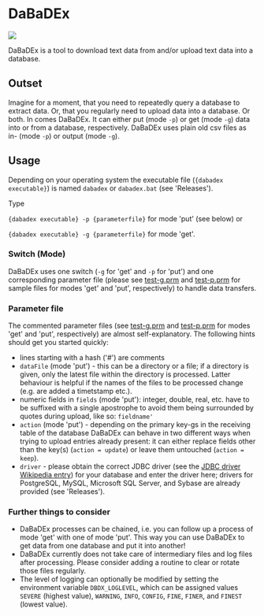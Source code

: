 # DaBaDEx

![](https://github.com/joheli/DaBaDEx/workflows/Java%20CI/badge.svg)

DaBaDEx is a tool to download text data from and/or upload text data into a database.

## Outset

Imagine for a moment, that you need to repeatedly query a database to extract data. Or, that you regularly need to upload data into a database. Or both. In comes DaBaDEx. It can either put (mode `-p`) or get (mode `-g`) data into or from a database, respectively. DaBaDEx uses plain old csv files as in- (mode `-p`) or output (mode `-g`).

## Usage

Depending on your operating system the executable file (`{dabadex executable}`) is named `dabadex` or `dabadex.bat` (see 'Releases').

Type

`{dabadex executable} -p {parameterfile}` for mode 'put' (see below) or

`{dabadex executable} -g {parameterfile}` for mode 'get'.

### Switch (Mode)

DaBaDEx uses one switch (`-g` for 'get' and `-p` for 'put') and one corresponding parameter file (please see [test-g.prm](parameters/test-g.prm) and [test-p.prm](parameters/test-p.prm) for sample files for modes 'get' and 'put', respectively) to handle data transfers. 

### Parameter file

The commented parameter files (see [test-g.prm](parameters/test-g.prm) and [test-p.prm](parameters/test-p.prm) for modes 'get' and 'put', respectively) are almost self-explanatory. The following hints should get you started quickly:

  * lines starting with a hash ('#') are comments
  * `dataFile` (mode 'put') - this can be a directory or a file; if a directory is given, only the latest file within the directory is processed. Latter behaviour is helpful if the names of the files to be processed change (e.g. are added a timetstamp etc.).
  * numeric fields in `fields` (mode 'put'): integer, double, real, etc. have to be suffixed with a single apostrophe to avoid them being surrounded by quotes during upload, like so: `fieldname'`
  * `action` (mode 'put') - depending on the primary key-gs in the receiving table of the database DaBaDEx can behave in two different ways when trying to upload entries already present: it can either replace fields other than the key(s) (`action = update`) or leave them untouched (`action = keep`).
  * `driver` - please obtain the correct JDBC driver (see the [JDBC driver Wikipedia entry](https://en.wikipedia.org/wiki/JDBC_driver)) for your database and enter the driver here; drivers for PostgreSQL, MySQL, Microsoft SQL Server, and Sybase are already provided (see 'Releases').  
  
### Further things to consider

  * DaBaDEx processes can be chained, i.e. you can follow up a process of mode 'get' with one of mode 'put'. This way you can use DaBaDEx to get data from one database and put it into another!
  * DaBaDEx currently does not take care of intermediary files and log files after processing. Please consider adding a routine to clear or rotate those files regularly. 
  * The level of logging can optionally be modified by setting the environment variable `DBDX_LOGLEVEL`, which can be assigned values `SEVERE` (highest value), `WARNING`, `INFO`, `CONFIG`, `FINE`, `FINER`, and `FINEST` (lowest value).
